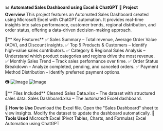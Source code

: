 📊 **Automated Sales Dashboard using Excel & ChatGPT**
📝 **Project Overview**
This project features an Automated Sales Dashboard created using Microsoft Excel with ChatGPT automation. It provides real-time insights into sales performance, customer trends, regional distribution, and order status, offering a data-driven decision-making approach.

📌** Key Features**
✅ Sales Summary – Total revenue, Average Order Value (AOV), and Discount insights.
✅ Top 5 Products & Customers – Identify high-value sales contributors.
✅ Category & Regional Sales Analysis – Understand which product categories and regions drive the most revenue.
✅ Monthly Sales Trend – Track sales performance over time.
✅ Order Status Breakdown – Analyze completed, pending, and canceled orders.
✅ Payment Method Distribution – Identify preferred payment options.

📷 ![Image](https://github.com/user-attachments/assets/29883be8-9ec5-4a25-b3eb-368a81cd60f1)
![Image](https://github.com/user-attachments/assets/778f9304-691e-4ab7-859c-11c77d6f1677)

📂** Files Included**
Cleaned Sales Data.xlsx – The dataset with structured sales data.
Sales Dashboard.xlsx – The automated Excel dashboard.

🚀 **How to Use**
Download the Excel file.
Open the "Sales Dashboard" sheet to view insights.
Modify the dataset to update the dashboard automatically.
🎯 **Tools Used**
Microsoft Excel (Pivot Tables, Charts, and Formulas)
Excel Automation using ChatGPT

